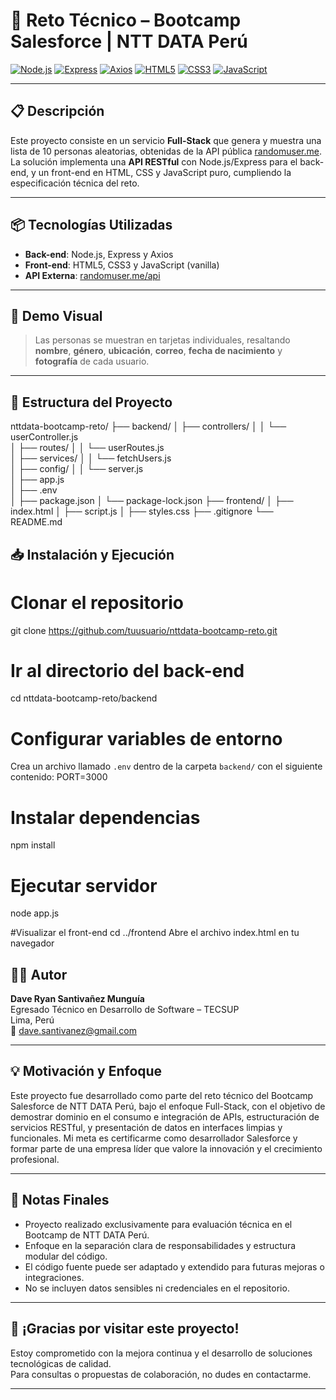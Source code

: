 # 🚀 Reto Técnico – Bootcamp Salesforce | NTT DATA Perú

[![Node.js](https://img.shields.io/badge/Node.js-339933?style=flat-square&logo=node.js&logoColor=white)](https://nodejs.org/)
[![Express](https://img.shields.io/badge/Express-000000?style=flat-square&logo=express&logoColor=white)](https://expressjs.com/)
[![Axios](https://img.shields.io/badge/Axios-5A29E4?style=flat-square&logo=axios&logoColor=white)](https://axios-http.com/)
[![HTML5](https://img.shields.io/badge/HTML5-E34F26?style=flat-square&logo=html5&logoColor=white)](https://developer.mozilla.org/docs/Web/HTML)
[![CSS3](https://img.shields.io/badge/CSS3-1572B6?style=flat-square&logo=css3&logoColor=white)](https://developer.mozilla.org/docs/Web/CSS)
[![JavaScript](https://img.shields.io/badge/JavaScript-F7DF1E?style=flat-square&logo=javascript&logoColor=black)](https://developer.mozilla.org/docs/Web/JavaScript)

---

## 📋 Descripción

Este proyecto consiste en un servicio **Full-Stack** que genera y muestra una lista de 10 personas aleatorias, obtenidas de la API pública [randomuser.me](https://randomuser.me).  
La solución implementa una **API RESTful** con Node.js/Express para el back-end, y un front-end en HTML, CSS y JavaScript puro, cumpliendo la especificación técnica del reto.

---

## 📦 Tecnologías Utilizadas

- **Back-end**: Node.js, Express y Axios
- **Front-end**: HTML5, CSS3 y JavaScript (vanilla)
- **API Externa**: [randomuser.me/api](https://randomuser.me/api/)

---

## 🎨 Demo Visual

> Las personas se muestran en tarjetas individuales, resaltando **nombre**, **género**, **ubicación**, **correo**, **fecha de nacimiento** y **fotografía** de cada usuario.

---

## 📁 Estructura del Proyecto
nttdata-bootcamp-reto/
├── backend/
│   ├── controllers/
│   │   └── userController.js        
│   ├── routes/
│   │   └── userRoutes.js            
│   ├── services/
│   │   └── fetchUsers.js            
│   ├── config/
│   │   └── server.js                
│   ├── app.js                       
│   ├── .env                     
│   ├── package.json
│   └── package-lock.json
├── frontend/
│   ├── index.html
│   ├── script.js
│   ├── styles.css
├── .gitignore
└── README.md


## 📥 Instalación y Ejecución

# Clonar el repositorio
git clone https://github.com/tuusuario/nttdata-bootcamp-reto.git

# Ir al directorio del back-end
cd nttdata-bootcamp-reto/backend

# Configurar variables de entorno
Crea un archivo llamado `.env` dentro de la carpeta `backend/` con el siguiente contenido:
PORT=3000

# Instalar dependencias
npm install

# Ejecutar servidor
node app.js

#Visualizar el front-end
cd ../frontend
Abre el archivo index.html en tu navegador

## 👨‍💻 Autor

**Dave Ryan Santivañez Munguía**  
Egresado Técnico en Desarrollo de Software – TECSUP  
Lima, Perú  
📧 [dave.santivanez@gmail.com](mailto:dave.santivanez@gmail.com)

---

## 💡 Motivación y Enfoque

Este proyecto fue desarrollado como parte del reto técnico del Bootcamp Salesforce de NTT DATA Perú, bajo el enfoque Full-Stack, con el objetivo de demostrar dominio en el consumo e integración de APIs, estructuración de servicios RESTful, y presentación de datos en interfaces limpias y funcionales.
Mi meta es certificarme como desarrollador Salesforce y formar parte de una empresa líder que valore la innovación y el crecimiento profesional.

---

## 📝 Notas Finales

- Proyecto realizado exclusivamente para evaluación técnica en el Bootcamp de NTT DATA Perú.
- Enfoque en la separación clara de responsabilidades y estructura modular del código.
- El código fuente puede ser adaptado y extendido para futuras mejoras o integraciones.
- No se incluyen datos sensibles ni credenciales en el repositorio.

---

## 🚀 ¡Gracias por visitar este proyecto!

Estoy comprometido con la mejora continua y el desarrollo de soluciones tecnológicas de calidad.  
Para consultas o propuestas de colaboración, no dudes en contactarme.

---


